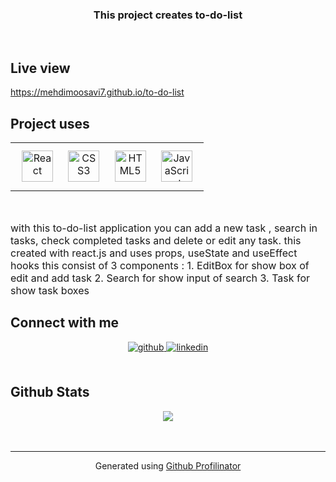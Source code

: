 ### <div align="center">This project creates to-do-list </div>  
  

<br/>  

## Live view
<a href="https://mehdimoosavi7.github.io/excuse-generator" target="_blank">
  https://mehdimoosavi7.github.io/to-do-list
</a>

## Project uses  
<table><tr><td valign="top">

<div align="center">  
<a href="https://reactjs.org/" target="_blank"><img style="margin: 10px" src="https://profilinator.rishav.dev/skills-assets/react-original-wordmark.svg" alt="React" height="50" /></a>  
<a href="https://www.w3schools.com/css/" target="_blank"><img style="margin: 10px" src="https://profilinator.rishav.dev/skills-assets/css3-original-wordmark.svg" alt="CSS3" height="50" /></a>  
<a href="https://en.wikipedia.org/wiki/HTML5" target="_blank"><img style="margin: 10px" src="https://profilinator.rishav.dev/skills-assets/html5-original-wordmark.svg" alt="HTML5" height="50" /></a>  
<a href="https://www.javascript.com/" target="_blank"><img style="margin: 10px" src="https://profilinator.rishav.dev/skills-assets/javascript-original.svg" alt="JavaScript" height="50" /></a>  
</div>

</td></tr></table>  

<br/>  

<p style="font-size: 1rem;">
  with this to-do-list application you can add a new task , search in tasks, check completed tasks and delete or edit any task.
  this created with react.js and uses props, useState and useEffect hooks
  this consist of 3 components :
    1. EditBox for show box of edit and add task
    2. Search for show input of search
    3. Task for show task boxes
</p>


## Connect with me  
<div align="center">
<a href="https://github.com/mehdimoosavi7" target="_blank">
<img src=https://img.shields.io/badge/github-%2324292e.svg?&style=for-the-badge&logo=github&logoColor=white alt=github style="margin-bottom: 5px;" />
</a>
<a href="https://linkedin.com/in/mehdimousavipanah" target="_blank">
<img src=https://img.shields.io/badge/linkedin-%231E77B5.svg?&style=for-the-badge&logo=linkedin&logoColor=white alt=linkedin style="margin-bottom: 5px;" />
</a>  
</div>  
  

<br/>  


## Github Stats  
<div align="center"><img src="https://github-readme-stats.vercel.app/api?username=mehdimoosavi7&show_icons=true&count_private=true&hide_border=true" align="center" /></div>  

<br/>  




<br />

----
<div align="center">Generated using <a href="https://profilinator.rishav.dev/" target="_blank">Github Profilinator</a></div>
